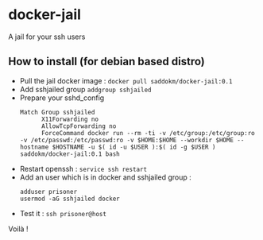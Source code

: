 # docker-jail
A jail for your ssh users

## How to install (for debian based distro)

* Pull the jail docker image :
  ```docker pull saddokm/docker-jail:0.1```
* Add sshjailed group
  ```addgroup sshjailed```
* Prepare your sshd_config
  ```
  Match Group sshjailed
        X11Forwarding no
        AllowTcpForwarding no
        ForceCommand docker run --rm -ti -v /etc/group:/etc/group:ro -v /etc/passwd:/etc/passwd:ro -v $HOME:$HOME --workdir $HOME --hostname $HOSTNAME -u $( id -u $USER ):$( id -g $USER )  saddokm/docker-jail:0.1 bash
  ```
* Restart openssh :
  ```service ssh restart```
* Add an user which is in docker and sshjailed group :
  ```
  adduser prisoner
  usermod -aG sshjailed docker
  ```
* Test it :
  ```ssh prisoner@host```

 Voilà !
